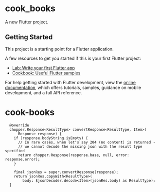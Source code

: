 # cook_books

A new Flutter project.

## Getting Started

This project is a starting point for a Flutter application.

A few resources to get you started if this is your first Flutter project:

- [Lab: Write your first Flutter app](https://docs.flutter.dev/get-started/codelab)
- [Cookbook: Useful Flutter samples](https://docs.flutter.dev/cookbook)

For help getting started with Flutter development, view the
[online documentation](https://docs.flutter.dev/), which offers tutorials,
samples, guidance on mobile development, and a full API reference.
# cook-books




```
  @override
  chopper.Response<ResultType> convertResponse<ResultType, Item>(
      Response response) {
    if (response.bodyString.isEmpty) {
      // In rare cases, when let's say 204 (no content) is returned -
      // we cannot decode the missing json with the result type specified
      return chopper.Response(response.base, null, error: response.error);
    }

    final jsonRes = super.convertResponse(response);
    return jsonRes.copyWith<ResultType>(
        body: $jsonDecoder.decode<Item>(jsonRes.body) as ResultType);
  }
```